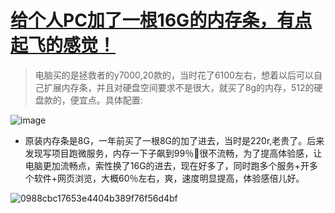 # [给个人PC加了一根16G的内存条，有点起飞的感觉！](https://github.com/HealUP/MyBlog/issues/3)

> 电脑买的是拯救者的y7000,20款的，当时花了6100左右，想着以后可以自己扩展内存条，并且对硬盘空间要求不是很大，就买了8g的内存，512的硬盘款的，便宜点。具体配置:


![image](https://user-images.githubusercontent.com/72082506/227256029-50aa38a4-6a80-4ccd-b85c-37e659b30ba8.png)

- 原装内存条是8G，一年前买了一根8G的加了进去，当时是220r,老贵了。后来发现写项目跑微服务，内存一下子飙到99％🥲很不流畅，为了提高体验感，让电脑更加流畅点，索性换了16G的进去，现在好多了，同时跑多个服务+开多个软件+网页浏览，大概60％左右，爽，速度明显提高，体验感倍儿好。

![0988cbc17653e4404b389f76f56d4bf](https://user-images.githubusercontent.com/72082506/227259258-862929bf-7e14-43a0-9a66-07aff7a508ba.jpg)
